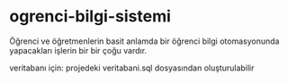 # ogrenci-bilgi-sistemi
Öğrenci ve öğretmenlerin basit anlamda bir öğrenci bilgi otomasyonunda yapacakları işlerin bir bir çoğu vardır.

veritabanı için: projedeki veritabani.sql dosyasından oluşturulabilir

